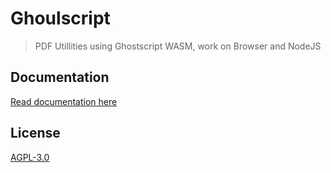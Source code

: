 # Ghoulscript
> PDF Utillities using Ghostscript WASM, work on Browser and NodeJS

## Documentation

[Read documentation here](./packages/ghoulscript/README.md)

## License

[AGPL-3.0](./LICENSE)
